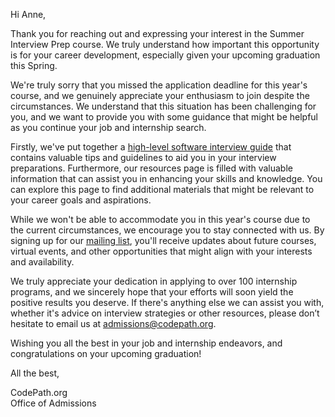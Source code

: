 Hi Anne,

Thank you for reaching out and expressing your interest in the Summer Interview Prep course. We truly understand how important this opportunity is for your career development, especially given your upcoming graduation this Spring.

We're truly sorry that you missed the application deadline for this year's course, and we genuinely appreciate your enthusiasm to join despite the circumstances. We understand that this situation has been challenging for you, and we want to provide you with some guidance that might be helpful as you continue your job and internship search.

Firstly, we've put together a [high-level software interview guide](http://tinyurl.com/codepathinterviewguide) that contains valuable tips and guidelines to aid you in your interview preparations. Furthermore, our resources page is filled with valuable information that can assist you in enhancing your skills and knowledge. You can explore this page to find additional materials that might be relevant to your career goals and aspirations.

While we won't be able to accommodate you in this year's course due to the current circumstances, we encourage you to stay connected with us. By signing up for our [mailing list](https://share.hsforms.com/1eg_EOoQpR4ObU4s8fUES2Q36gst), you'll receive updates about future courses, virtual events, and other opportunities that might align with your interests and availability.

We truly appreciate your dedication in applying to over 100 internship programs, and we sincerely hope that your efforts will soon yield the positive results you deserve. If there's anything else we can assist you with, whether it's advice on interview strategies or other resources, please don’t hesitate to email us at admissions@codepath.org.

Wishing you all the best in your job and internship endeavors, and congratulations on your upcoming graduation!

All the best,

CodePath.org <br> 
Office of Admissions
